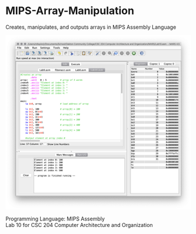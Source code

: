 # MIPS-Array-Manipulation

Creates, manipulates, and outputs arrays in MIPS Assembly Language

![MIPS-Array-Manipulation](https://github.com/rdtaylorjr/MIPS-Array-Manipulation/blob/master/MIPS-Array-Manipulation.png?raw=true)

Programming Language: MIPS Assembly<br/>
Lab 10 for CSC 204 Computer Architecture and Organization
